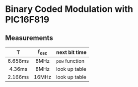 # Binary Coded Modulation with PIC16F819



## Measurements

| T | f<sub>osc</sub> | next bit time |
|:---:|:---:|:---|
| 6.658ms | 8MHz | `pow` function |
| 4.36ms | 8MHz | look up table |
| 2.166ms | 16MHz | look up table |
